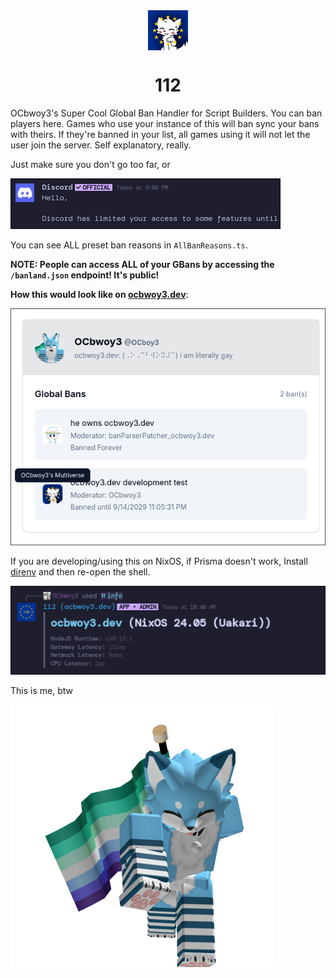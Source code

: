 <img style="display: block; margin: auto; height: 64px;" src="media/logo.png">

# <center>112</center>

OCbwoy3's Super Cool Global Ban Handler for Script Builders.
You can ban players here. Games who use your instance of this will ban sync your bans with theirs. If they're banned in your list, all games using it will not let the user join the server. Self explanatory, really.

Just make sure you don't go too far, or

![Discord limited my account for 1 hour for using my selfbot](media/discord.png)

You can see ALL preset ban reasons in `AllBanReasons.ts`.

**NOTE: People can access ALL of your GBans by accessing the `/banland.json` endpoint! It's public!**

**How this would look like on [ocbwoy3.dev](https://ocbwoy3.dev/lookup?u=OCboy3)**:

[![Global Ban Lookup on ocbwoy3.dev](media/GBanLookup.png)](https://ocbwoy3.dev/lookup?u=OCboy3)

If you are developing/using this on NixOS, if Prisma doesn't work, Install [direnv](https://direnv.net/docs/hook.html) and then re-open the shell.

![The info command](media/SystemInfo.png)

This is me, btw

![me](media/ThisIsMe.png)
